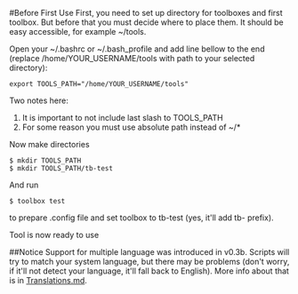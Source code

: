 #Before First Use
First, you need to set up directory for toolboxes and first toolbox. But before
that you must decide where to place them. It should be easy accessible, for
example ~/tools.

Open your ~/.bashrc or ~/.bash_profile and add line bellow to the end (replace
/home/YOUR_USERNAME/tools with path to your selected directory):

    export TOOLS_PATH="/home/YOUR_USERNAME/tools"

Two notes here:

1. It is important to not include last slash to TOOLS_PATH
2. For some reason you must use absolute path instead of ~/*

Now make directories

    $ mkdir TOOLS_PATH
    $ mkdir TOOLS_PATH/tb-test

And run

    $ toolbox test

to prepare .config file and set toolbox to tb-test (yes, it'll add tb- prefix).

Tool is now ready to use

##Notice
Support for multiple language was introduced in v0.3b.
Scripts will try to match your system language, but there may be problems (don't
worry, if it'll not detect your language, it'll fall back to English). More info
about that is in [Translations.md](Translations.md).
